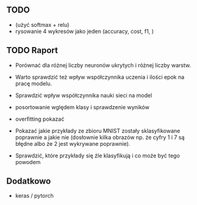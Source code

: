 ## TODO
- (użyć softmax + relu)
- rysowanie 4 wykresów jako jeden (accuracy, cost, f1, )

## TODO Raport

- Porównać dla różnej liczby neuronów ukrytych i różnej liczby warstw.
- Warto sprawdzić też wpływ współczynnika uczenia i ilości epok na pracę modelu.
- Sprawdzić wpływ współczynnika nauki sieci na model
- posortowanie wględem klasy i sprawdzenie wyników
- overfitting pokazać


- Pokazać jakie przykłady ze zbioru MNIST zostały sklasyfikowane poprawnie a jakie nie (dosłownie kilka obrazów np. że cyfry 1 i 7 są błędne albo że 2 jest wykrywane poprawnie).
- Sprawdzić, które przykłady się źle klasyfikują i co może być tego powodem

## Dodatkowo
- keras / pytorch
